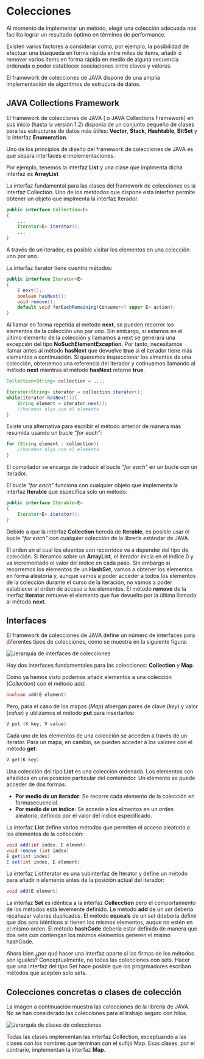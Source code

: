 # Colecciones

Al momento de implementar un método, elegir una colección adecuada nos facilita lograr un resultado óptimo en términos de performance.

Existen varios factores a considerar como, por ejemplo, la posibilidad de efectuar una búsqueda en forma rápida entre miles de items, añadir ó remover varios items en forma rápida en medio de alguna secuencia ordenada o poder establecer asociaciones entre claves y valores.

El framework de colecciones de JAVA dispone de una amplia implementación de algoritmos de estrucura de datos.

## JAVA Collections Framework

El framework de colecciones de JAVA ( o JAVA Collections Framework) en sus inicio (hasta la versión 1.2) disponía de un conjunto pequeño de clases para las estructuras de datos más útiles: **Vector**, **Stack**, **Hashtable**, **BitSet** y la interfaz **Enumeration**.

Uno de los principios de diseño del framework de colecciones de JAVA es que separa interfaces e implementaciones.

Por ejemplo, tenemos la interfaz **List** y una clase que implmenta dicha interfaz es **ArrayList**

La interfaz fundamental para las clases del framework de  colecciones es la interfaz Collection. Uno de los metdodos que dispone esta interfaz permite obtener un objeto que implmenta la interfaz Iterador.

```JAVA
public interface Collection<E>
{
    ...
    Iterator<E> iterator();
    ...
}
```

A través de un iterador, es posible visitar los elementos en una colección uno por uno.

La interfaz Iterator tiene cuentro métodos:


```JAVA
public interface Iterator<E>
{
    E next();
    boolean hasNext();
    void remove();
    default void forEachRemaining(Consumer<? super E> action);
}
```
Al llamar en forma repetida al método **next**, se pueden recorrer los elementos de la colección uno por uno. Sin embargo, si estamos en el último elemento de la colección y llamamos a next se generará una excepción del tipo **NoSuchElementException**. Por tanto, necesitamos llamar antes al método **hasNext** que devuelve **true** si el iterador tiene más elementos a continuación. Si queremos inspeccionar los elmentos de una colección, obtenemos una referencia del iterador y cotinuamos llamando al método **next** mientras el método **hasNext** retorne **true**.

```JAVA
Collection<String> collection = ...;

Iterator<String> iterator = collection.iterator();
while(iterator.hasNext()){
    String element = iterator.next();
    //hacemos algo con el elemento
}
```

Existe una alternativa para escribir el método anterior de manera más resumida usando un bucle *"for each"*:

```JAVA
for (String element : collection){
    //hacemos algo con el elemento
}
```

El compilador se encarga de traducir el bucle *"for each"* en un bucle con un iterador.

El bucle *"for each"* funciona con cualquier objeto que implementa la interfaz **Iterable** que especifica solo un método:

```JAVA
public interface Iterable<E>
{
    Iterator<E> iterator();
}
```
Debido a que la interfaz **Collection** hereda de **Iterable**, es posible usar el bucle *"for each"* con cualquier colección de la librería estándar de JAVA.

El orden en el cual los eleentos son recorridos va a depender del tipo de colección. Si iteramos sobre un **ArrayList**, el iterador inicia en el índice 0 y va incrementado el valor del índice en cada paso. Sin embargo si recorremos los elementos de un **HashSet**, vamos a obtener los elementos en forma aleatoria y, aunque vamos a poder acceder a todos los elementos de la colección durante el curso de la iteración, no vamos a poder establecer el orden de acceso a los elementos.
El método **remove** de la inerfaz **Iterator** remueve el elemento que fue devuelto por la última llamada al método **next**.


## Interfaces

El framework de colecciones de JAVA define un número de interfaces para diferentes tipos de colecciones, como se muestra en la siguiente figura:

![Jerarquía de interfaces de colecciones](/images/collection-interfaces.png)

Hay dos interfaces fundamentales para las colecciones: **Collection** y **Map**.

Como ya hemos visto podemos añadir elementos a una colección (*Collection*) con el método add:

```JAVA
boolean add(E element)
```

Pero, para el caso de los mapas (*Map*) albergan pares de clave (*key*) y valor (*value*) y utilizamos el método **put** para insertarlos:

```JAVA
V put (K key, V value)
```

Cada uno de los elementos de una colección se acceden a través de un iterator. Para un mapa, en cambio, se pueden acceder a los valores con el método **get**:

```JAVA
V get(K key)
```

Una colección del tipo **List** es una colección ordenada. Los elementos son añadidos en una posición particular del contenedor. Un elemento se puede acceder de dos formas:

* **Por medio de un iterador**: Se recorre cada elemento de la colección en formasecuencial.
* **Por medio de un índice**: Se accede a los elmentos en un orden aleatorio, definido por el valor del índice especificado.

La interfaz **List** define varios métodos que permiten el acceso aleatorio a los elementos de la collección:

```JAVA
void add(int index, E elment)
void remove (int index)
E get(int index)
E set(int index, E element)
```

La interfaz ListIterator es una subinterfaz de Iterator y define un método para añadir n elemento antes de la posición actual del iterador:

```JAVA
void add(E element)
```

La interfaz **Set** es idéntica a la interfaz **Collecction** pero el comportamiento de los métodos está levemente definido. Le método **add** de un *set* debería recahazar valores duplicados. El método **equeals** de un *set* ddebería definir que dos *sets* idénticos si tienen los mismos elementos, auque no estén en el mismo orden. El método **hashCode** debería estar definido de manera que dos sets con contengan los mismos elementos generen el mismo hashCode.

Ahora bien ¿por qué hacer una interfaz aparte si las firmas de los métodos son iguales?
Conceptualmente, no todas las colecciones con sets. Hacer que una interfaz del tipo Set hace posible que los progrmadores escriban métodos que acepten solo sets.

## Colecciones concretas o clases de colección

La imagen a continuación muestra las colecciones de la librería de JAVA. No se han considerado las colecciones para el trabajo seguro con hilos.

![Jerarquía de clases de colecciones](/images/collection-classes.png)

Todas las clases implementan las interfaz Collection, exceptuando a las clases con los nombres que terminan con el sufijo Map. Esas clases, por el contrario, implementan la interfaz **Map**.
